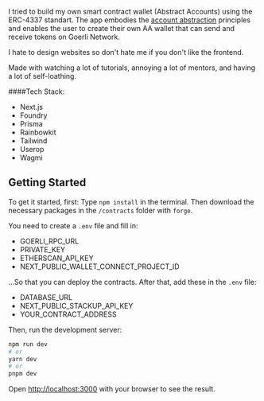 I tried to build my own smart contract wallet (Abstract Accounts) using the ERC-4337 standart. The app embodies the [account abstraction](https://ethereum.org/roadmap/account-abstraction) principles and enables the user to create their own AA wallet that can send and receive tokens on Goerli Network.

I hate to design websites so don't hate me if you don't like the frontend.

Made with watching a lot of tutorials, annoying a lot of mentors, and having a lot of self-loathing.

####Tech Stack:
- Next.js
- Foundry
- Prisma
- Rainbowkit
- Tailwind
- Userop
- Wagmi


## Getting Started

To get it started, first:
Type `npm install` in the terminal. Then download the necessary packages in the `/contracts` folder with `forge`.

You need to create a `.env` file and fill in:
- GOERLI_RPC_URL
- PRIVATE_KEY
- ETHERSCAN_API_KEY
- NEXT_PUBLIC_WALLET_CONNECT_PROJECT_ID

...So that you can deploy the contracts. After that, add these in the `.env` file:

- DATABASE_URL
- NEXT_PUBLIC_STACKUP_API_KEY
- YOUR_CONTRACT_ADDRESS


Then, run the development server:

```bash
npm run dev
# or
yarn dev
# or
pnpm dev
```

Open [http://localhost:3000](http://localhost:3000) with your browser to see the result.